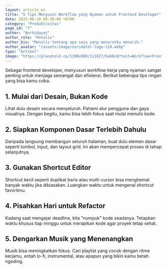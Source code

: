```yaml
---
layout: article_en
title: "5 Tips Menyusun Workflow yang Nyaman untuk Frontend Developer"
date: 2025-06-10 09:30:00 +0700
category: "Produktivitas"
page_id: "7"
author: "Nurhidayat"
author_role: "Penulis"
author_bio: "Menulis tentang apa saja yang menurutku menarik."
author_avatar: "/assets/image/nurimator-logo-128.webp"
type: "Artikel"
image: "https://placehold.co/1200x600/111827/ba68c8?text=Workflow+Frontend"
---
```


Sebagai frontend developer, menyusun workflow kerja yang nyaman sangat penting untuk menjaga semangat dan efisiensi. Berikut beberapa tips ringan yang bisa kamu coba.

## 1. Mulai dari Desain, Bukan Kode

Lihat dulu desain secara menyeluruh. Pahami alur pengguna dan gaya visualnya. Dengan begitu, kamu bisa lebih fokus saat mulai menulis kode.

## 2. Siapkan Komponen Dasar Terlebih Dahulu

Daripada langsung membangun seluruh halaman, buat dulu elemen dasar seperti tombol, input, dan layout grid. Ini akan mempercepat proses di tahap selanjutnya.

## 3. Gunakan Shortcut Editor

Shortcut kecil seperti duplikat baris atau multi-cursor bisa menghemat banyak waktu jika dibiasakan. Luangkan waktu untuk mengenal shortcut favoritmu.

## 4. Pisahkan Hari untuk Refactor

Kadang saat mengejar deadline, kita "numpuk" kode seadanya. Tetapkan waktu khusus tiap minggu untuk merapikan kode agar proyek tetap sehat.

## 5. Dengarkan Musik yang Menenangkan

Musik bisa meningkatkan fokus. Cari playlist yang cocok dengan ritme kerjamu, entah lo-fi, instrumental, atau apapun yang bikin kamu betah ngoding.
